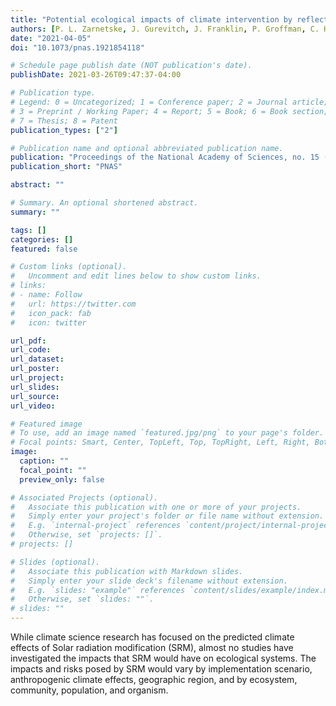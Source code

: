 ```yaml
---
title: "Potential ecological impacts of climate intervention by reflecting sunlight to cool Earth"
authors: [P. L. Zarnetske, J. Gurevitch, J. Franklin, P. Groffman, C. Harrison, J. Hellmann, F. Hoffman, S. Kothari, A. Robock, S. Tilmes, J. Wu, D. Visioni, L. Xia, and C.-E. Yang.]
date: "2021-04-05"
doi: "10.1073/pnas.1921854118"

# Schedule page publish date (NOT publication's date).
publishDate: 2021-03-26T09:47:37-04:00

# Publication type.
# Legend: 0 = Uncategorized; 1 = Conference paper; 2 = Journal article;
# 3 = Preprint / Working Paper; 4 = Report; 5 = Book; 6 = Book section;
# 7 = Thesis; 8 = Patent
publication_types: ["2"]

# Publication name and optional abbreviated publication name.
publication: "Proceedings of the National Academy of Sciences, no. 15 (April 13, 2021)"
publication_short: "PNAS"

abstract: ""

# Summary. An optional shortened abstract.
summary: ""

tags: []
categories: []
featured: false

# Custom links (optional).
#   Uncomment and edit lines below to show custom links.
# links:
# - name: Follow
#   url: https://twitter.com
#   icon_pack: fab
#   icon: twitter

url_pdf:
url_code:
url_dataset:
url_poster:
url_project:
url_slides:
url_source:
url_video:

# Featured image
# To use, add an image named `featured.jpg/png` to your page's folder. 
# Focal points: Smart, Center, TopLeft, Top, TopRight, Left, Right, BottomLeft, Bottom, BottomRight.
image:
  caption: ""
  focal_point: ""
  preview_only: false

# Associated Projects (optional).
#   Associate this publication with one or more of your projects.
#   Simply enter your project's folder or file name without extension.
#   E.g. `internal-project` references `content/project/internal-project/index.md`.
#   Otherwise, set `projects: []`.
# projects: []

# Slides (optional).
#   Associate this publication with Markdown slides.
#   Simply enter your slide deck's filename without extension.
#   E.g. `slides: "example"` references `content/slides/example/index.md`.
#   Otherwise, set `slides: ""`.
# slides: ""
---
```

While climate science research has focused on the predicted climate effects of Solar radiation modification (SRM), almost no studies have investigated the impacts that SRM would have on ecological systems. The impacts and risks posed by SRM would vary by implementation scenario, anthropogenic climate effects, geographic region, and by ecosystem, community, population, and organism.


